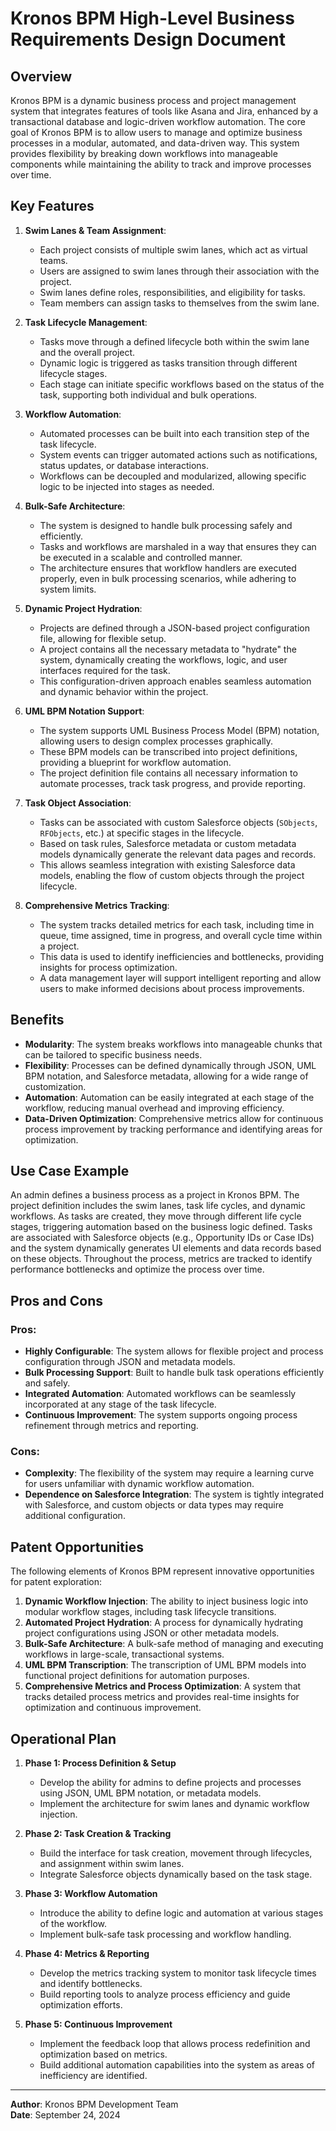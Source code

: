 
# Kronos BPM High-Level Business Requirements Design Document

## Overview
Kronos BPM is a dynamic business process and project management system that integrates features of tools like Asana and Jira, enhanced by a transactional database and logic-driven workflow automation. The core goal of Kronos BPM is to allow users to manage and optimize business processes in a modular, automated, and data-driven way. This system provides flexibility by breaking down workflows into manageable components while maintaining the ability to track and improve processes over time.

## Key Features
1. **Swim Lanes & Team Assignment**: 
   - Each project consists of multiple swim lanes, which act as virtual teams.
   - Users are assigned to swim lanes through their association with the project.
   - Swim lanes define roles, responsibilities, and eligibility for tasks.
   - Team members can assign tasks to themselves from the swim lane.

2. **Task Lifecycle Management**:
   - Tasks move through a defined lifecycle both within the swim lane and the overall project.
   - Dynamic logic is triggered as tasks transition through different lifecycle stages.
   - Each stage can initiate specific workflows based on the status of the task, supporting both individual and bulk operations.

3. **Workflow Automation**:
   - Automated processes can be built into each transition step of the task lifecycle.
   - System events can trigger automated actions such as notifications, status updates, or database interactions.
   - Workflows can be decoupled and modularized, allowing specific logic to be injected into stages as needed.

4. **Bulk-Safe Architecture**:
   - The system is designed to handle bulk processing safely and efficiently.
   - Tasks and workflows are marshaled in a way that ensures they can be executed in a scalable and controlled manner.
   - The architecture ensures that workflow handlers are executed properly, even in bulk processing scenarios, while adhering to system limits.

5. **Dynamic Project Hydration**:
   - Projects are defined through a JSON-based project configuration file, allowing for flexible setup.
   - A project contains all the necessary metadata to "hydrate" the system, dynamically creating the workflows, logic, and user interfaces required for the task.
   - This configuration-driven approach enables seamless automation and dynamic behavior within the project.

6. **UML BPM Notation Support**:
   - The system supports UML Business Process Model (BPM) notation, allowing users to design complex processes graphically.
   - These BPM models can be transcribed into project definitions, providing a blueprint for workflow automation.
   - The project definition file contains all necessary information to automate processes, track task progress, and provide reporting.

7. **Task Object Association**:
   - Tasks can be associated with custom Salesforce objects (`SObjects`, `RFObjects`, etc.) at specific stages in the lifecycle.
   - Based on task rules, Salesforce metadata or custom metadata models dynamically generate the relevant data pages and records.
   - This allows seamless integration with existing Salesforce data models, enabling the flow of custom objects through the project lifecycle.

8. **Comprehensive Metrics Tracking**:
   - The system tracks detailed metrics for each task, including time in queue, time assigned, time in progress, and overall cycle time within a project.
   - This data is used to identify inefficiencies and bottlenecks, providing insights for process optimization.
   - A data management layer will support intelligent reporting and allow users to make informed decisions about process improvements.

## Benefits
- **Modularity**: The system breaks workflows into manageable chunks that can be tailored to specific business needs.
- **Flexibility**: Processes can be defined dynamically through JSON, UML BPM notation, and Salesforce metadata, allowing for a wide range of customization.
- **Automation**: Automation can be easily integrated at each stage of the workflow, reducing manual overhead and improving efficiency.
- **Data-Driven Optimization**: Comprehensive metrics allow for continuous process improvement by tracking performance and identifying areas for optimization.

## Use Case Example
An admin defines a business process as a project in Kronos BPM. The project definition includes the swim lanes, task life cycles, and dynamic workflows. As tasks are created, they move through different life cycle stages, triggering automation based on the business logic defined. Tasks are associated with Salesforce objects (e.g., Opportunity IDs or Case IDs) and the system dynamically generates UI elements and data records based on these objects. Throughout the process, metrics are tracked to identify performance bottlenecks and optimize the process over time.

## Pros and Cons
### Pros:
- **Highly Configurable**: The system allows for flexible project and process configuration through JSON and metadata models.
- **Bulk Processing Support**: Built to handle bulk task operations efficiently and safely.
- **Integrated Automation**: Automated workflows can be seamlessly incorporated at any stage of the task lifecycle.
- **Continuous Improvement**: The system supports ongoing process refinement through metrics and reporting.

### Cons:
- **Complexity**: The flexibility of the system may require a learning curve for users unfamiliar with dynamic workflow automation.
- **Dependence on Salesforce Integration**: The system is tightly integrated with Salesforce, and custom objects or data types may require additional configuration.

## Patent Opportunities
The following elements of Kronos BPM represent innovative opportunities for patent exploration:
1. **Dynamic Workflow Injection**: The ability to inject business logic into modular workflow stages, including task lifecycle transitions.
2. **Automated Project Hydration**: A process for dynamically hydrating project configurations using JSON or other metadata models.
3. **Bulk-Safe Architecture**: A bulk-safe method of managing and executing workflows in large-scale, transactional systems.
4. **UML BPM Transcription**: The transcription of UML BPM models into functional project definitions for automation purposes.
5. **Comprehensive Metrics and Process Optimization**: A system that tracks detailed process metrics and provides real-time insights for optimization and continuous improvement.

## Operational Plan

1. **Phase 1: Process Definition & Setup**
   - Develop the ability for admins to define projects and processes using JSON, UML BPM notation, or metadata models.
   - Implement the architecture for swim lanes and dynamic workflow injection.

2. **Phase 2: Task Creation & Tracking**
   - Build the interface for task creation, movement through lifecycles, and assignment within swim lanes.
   - Integrate Salesforce objects dynamically based on the task stage.

3. **Phase 3: Workflow Automation**
   - Introduce the ability to define logic and automation at various stages of the workflow.
   - Implement bulk-safe task processing and workflow handling.

4. **Phase 4: Metrics & Reporting**
   - Develop the metrics tracking system to monitor task lifecycle times and identify bottlenecks.
   - Build reporting tools to analyze process efficiency and guide optimization efforts.

5. **Phase 5: Continuous Improvement**
   - Implement the feedback loop that allows process redefinition and optimization based on metrics.
   - Build additional automation capabilities into the system as areas of inefficiency are identified.

---

**Author**: Kronos BPM Development Team  
**Date**: September 24, 2024
